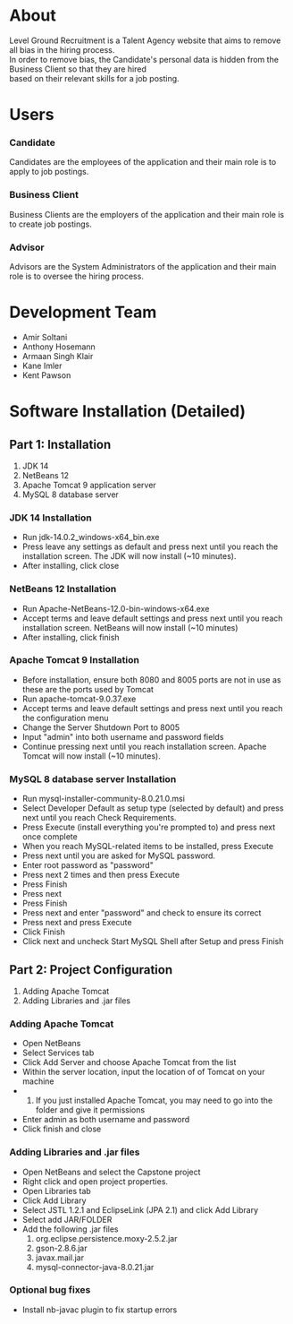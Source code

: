 # About
Level Ground Recruitment is a Talent Agency website that aims to remove all bias in the hiring process.  
In order to remove bias, the Candidate's personal data is hidden from the Business Client so that they are hired  
based on their relevant skills for a job posting.

# Users
### Candidate
Candidates are the employees of the application and their main role is to apply to job postings.

### Business Client
Business Clients are the employers of the application and their main role is to create job postings.

### Advisor
Advisors are the System Administrators of the application and their main role is to oversee the hiring process.

# Development Team
- Amir Soltani
- Anthony Hosemann
- Armaan Singh Klair
- Kane Imler 
- Kent Pawson

# Software Installation (Detailed)
## Part 1: Installation
1. JDK 14
2. NetBeans 12
3. Apache Tomcat 9 application server
4. MySQL 8 database server

### JDK 14 Installation
- Run jdk-14.0.2_windows-x64_bin.exe
- Press leave any settings as default and press next
until you reach the installation screen. The JDK will now install (~10 minutes).
- After installing, click close

### NetBeans 12 Installation 
- Run Apache-NetBeans-12.0-bin-windows-x64.exe
- Accept terms and leave default settings and press next 
until you reach installation screen. NetBeans will now install (~10 minutes)
- After installing, click finish

### Apache Tomcat 9 Installation
- Before installation, ensure both 8080 and 8005 ports are not in use
as these are the ports used by Tomcat
- Run apache-tomcat-9.0.37.exe
- Accept terms and leave default settings and press next
until you reach the configuration menu
- Change the Server Shutdown Port to 8005
- Input "admin" into both username and password fields
- Continue pressing next until you reach installation screen. Apache Tomcat will now install (~10 minutes).

### MySQL 8 database server Installation
- Run mysql-installer-community-8.0.21.0.msi
- Select Developer Default as setup type (selected by default) and press next
until you reach Check Requirements.
- Press Execute (install everything you're prompted to) and press next once complete
- When you reach MySQL-related items to be installed, press Execute
- Press next until you are asked for MySQL password.
- Enter root password as "password"
- Press next 2 times and then press Execute
- Press Finish
- Press next
- Press Finish
- Press next and enter "password" and check to ensure its correct
- Press next and press Execute
- Click Finish
- Click next and uncheck Start MySQL Shell after Setup and press Finish

## Part 2: Project Configuration
1. Adding Apache Tomcat
2. Adding Libraries and .jar files

### Adding Apache Tomcat
- Open NetBeans
- Select Services tab
- Click Add Server and choose Apache Tomcat from the list
- Within the server location, input the location of of Tomcat on your machine
- 1. If you just installed Apache Tomcat, you may need to go into the folder and give it permissions
- Enter admin as both username and password
- Click finish and close

### Adding Libraries and .jar files
- Open NetBeans and select the Capstone project
- Right click and open project properties.
- Open Libraries tab
- Click Add Library
- Select JSTL 1.2.1 and EclipseLink (JPA 2.1) and click Add Library
- Select add JAR/FOLDER
- Add the following .jar files
	1. org.eclipse.persistence.moxy-2.5.2.jar
	2. gson-2.8.6.jar
	3. javax.mail.jar
	4. mysql-connector-java-8.0.21.jar

### Optional bug fixes
- Install nb-javac plugin to fix startup errors